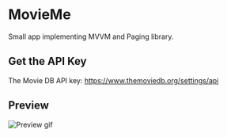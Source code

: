# MovieMe

Small app implementing MVVM and Paging library.

## Get the API Key

The Movie DB API key: https://www.themoviedb.org/settings/api

## Preview

![Preview gif](https://github.com/Javicompi/MovieMe/blob/master/preview/Preview.gif)
